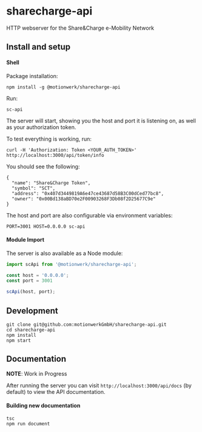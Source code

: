 # sharecharge-api
HTTP webserver for the Share&amp;Charge e-Mobility Network

## Install and setup

#### Shell

Package installation:
```
npm install -g @motionwerk/sharecharge-api
```

Run:
```
sc-api
```

The server will start, showing you the host and port it is listening on, as well as your authorization token.

To test everything is working, run:
```
curl -H 'Authorization: Token <YOUR_AUTH_TOKEN>' http://localhost:3000/api/token/info
```

You should see the following:

```
{
  "name": "Share&Charge Token",
  "symbol": "SCT",
  "address": "0x407d3449819A6e47ce43687d58B3C00dCed77bc8",
  "owner": "0x00Bd138aBD70e2F00903268F3Db08f2D25677C9e"
}
```

The host and port are also configurable via environment variables:
```
PORT=3001 HOST=0.0.0.0 sc-api
```

#### Module Import

The server is also available as a Node module:

```ts
import scApi from '@motionwerk/sharecharge-api';

const host = '0.0.0.0';
const port = 3001

scApi(host, port);
```


## Development

```
git clone git@github.com:motionwerkGmbH/sharecharge-api.git
cd sharecharge-api
npm install
npm start
```

## Documentation

**NOTE**: Work in Progress

After running the server you can visit `http://localhost:3000/api/docs` (by default) to view the API documentation. 

#### Building new documentation

```
tsc
npm run document
```

